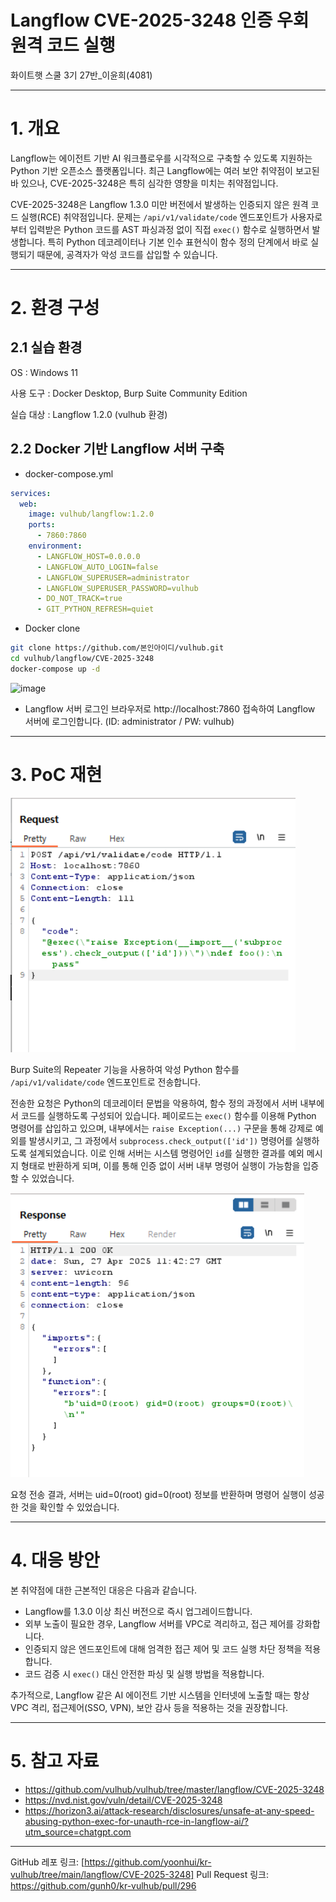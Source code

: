 # Langflow CVE-2025-3248 인증 우회 원격 코드 실행

화이트햇 스쿨 3기 27반_이윤희(4081)

---

# 1. 개요

Langflow는 에이전트 기반 AI 워크플로우를 시각적으로 구축할 수 있도록 지원하는 Python 기반 오픈소스 플랫폼입니다. 최근 Langflow에는 여러 보안 취약점이 보고된 바 있으나, CVE-2025-3248은 특히 심각한 영향을 미치는 취약점입니다.

CVE-2025-3248은 Langflow 1.3.0 미만 버전에서 발생하는 인증되지 않은 원격 코드 실행(RCE) 취약점입니다. 문제는 `/api/v1/validate/code` 엔드포인트가 사용자로부터 입력받은 Python 코드를 AST 파싱과정 없이 직접 `exec()` 함수로 실행하면서 발생합니다. 특히 Python 데코레이터나 기본 인수 표현식이 함수 정의 단계에서 바로 실행되기 때문에, 공격자가 악성 코드를 삽입할 수 있습니다.

---

# 2. 환경 구성

## 2.1 실습 환경

OS : Windows 11

사용 도구 : Docker Desktop, Burp Suite Community Edition

실습 대상 : Langflow 1.2.0 (vulhub 환경)


## 2.2 Docker 기반 Langflow 서버 구축

- docker-compose.yml
```yaml
services:
  web:
    image: vulhub/langflow:1.2.0
    ports:
      - 7860:7860
    environment:
      - LANGFLOW_HOST=0.0.0.0
      - LANGFLOW_AUTO_LOGIN=false
      - LANGFLOW_SUPERUSER=administrator
      - LANGFLOW_SUPERUSER_PASSWORD=vulhub
      - DO_NOT_TRACK=true
      - GIT_PYTHON_REFRESH=quiet
```

- Docker clone
```bash
git clone https://github.com/본인아이디/vulhub.git
cd vulhub/langflow/CVE-2025-3248
docker-compose up -d
```
![image](https://github.com/user-attachments/assets/f2fa7f16-24a1-46ea-8069-a4c8628e5d15)


- Langflow 서버 로그인
브라우저로 http://localhost:7860 접속하여 Langflow 서버에 로그인합니다. 
(ID: administrator / PW: vulhub)

---

# 3. PoC 재현

![Request Message](./Request%20Message.png)

Burp Suite의 Repeater 기능을 사용하여 악성 Python 함수를 `/api/v1/validate/code` 엔드포인트로 전송합니다.

전송한 요청은 Python의 데코레이터 문법을 악용하여, 함수 정의 과정에서 서버 내부에서 코드를 실행하도록 구성되어 있습니다. 페이로드는 `exec()` 함수를 이용해 Python 명령어를 삽입하고 있으며, 내부에서는 `raise Exception(...)` 구문을 통해 강제로 예외를 발생시키고, 그 과정에서 `subprocess.check_output(['id'])` 명령어를 실행하도록 설계되었습니다. 이로 인해 서버는 시스템 명령어인 `id`를 실행한 결과를 예외 메시지 형태로 반환하게 되며, 이를 통해 인증 없이 서버 내부 명령어 실행이 가능함을 입증할 수 있었습니다.

![Response Message](./Response%20Message.png)

요청 전송 결과, 서버는 uid=0(root) gid=0(root) 정보를 반환하며 명령어 실행이 성공한 것을 확인할 수 있었습니다.

---

# 4. 대응 방안

본 취약점에 대한 근본적인 대응은 다음과 같습니다.

- Langflow를 1.3.0 이상 최신 버전으로 즉시 업그레이드합니다.
- 외부 노출이 필요한 경우, Langflow 서버를 VPC로 격리하고, 접근 제어를 강화합니다.
- 인증되지 않은 엔드포인트에 대해 엄격한 접근 제어 및 코드 실행 차단 정책을 적용합니다.
- 코드 검증 시 `exec()` 대신 안전한 파싱 및 실행 방법을 적용합니다.

추가적으로, Langflow 같은 AI 에이전트 기반 시스템을 인터넷에 노출할 때는 항상 VPC 격리, 접근제어(SSO, VPN), 보안 감사 등을 적용하는 것을 권장합니다.

---

# 5. 참고 자료

- https://github.com/vulhub/vulhub/tree/master/langflow/CVE-2025-3248
- https://nvd.nist.gov/vuln/detail/CVE-2025-3248
- https://horizon3.ai/attack-research/disclosures/unsafe-at-any-speed-abusing-python-exec-for-unauth-rce-in-langflow-ai/?utm_source=chatgpt.com

---

GitHub 레포 링크:
[https://github.com/yoonhui/kr-vulhub/tree/main/langflow/CVE-2025-3248]
Pull Request 링크:
https://github.com/gunh0/kr-vulhub/pull/296

